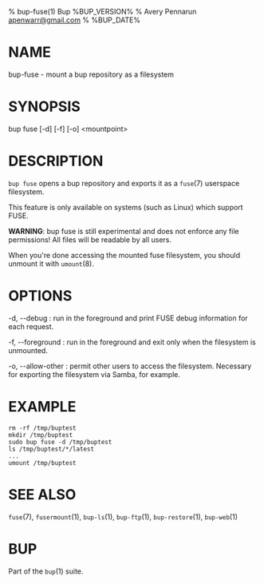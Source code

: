 % bup-fuse(1) Bup %BUP_VERSION%
% Avery Pennarun <apenwarr@gmail.com>
% %BUP_DATE%

# NAME

bup-fuse - mount a bup repository as a filesystem

# SYNOPSIS

bup fuse [-d] [-f] [-o] \<mountpoint\>

# DESCRIPTION

`bup fuse` opens a bup repository and exports it as a
`fuse`(7) userspace filesystem.

This feature is only available on systems (such as Linux)
which support FUSE.

**WARNING**: bup fuse is still experimental and does not
enforce any file permissions!  All files will be readable
by all users.

When you're done accessing the mounted fuse filesystem, you
should unmount it with `umount`(8).

# OPTIONS

-d, --debug
:   run in the foreground and print FUSE debug information
    for each request.

-f, --foreground
:   run in the foreground and exit only when the filesystem
    is unmounted.

-o, --allow-other
:   permit other users to access the filesystem. Necessary for
    exporting the filesystem via Samba, for example.

# EXAMPLE

    rm -rf /tmp/buptest
    mkdir /tmp/buptest
    sudo bup fuse -d /tmp/buptest
    ls /tmp/buptest/*/latest
    ...
    umount /tmp/buptest

# SEE ALSO

`fuse`(7), `fusermount`(1), `bup-ls`(1), `bup-ftp`(1),
`bup-restore`(1), `bup-web`(1)

# BUP

Part of the `bup`(1) suite.
